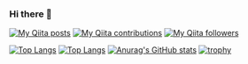 ### Hi there 👋
[![My Qiita posts](https://qiita-badge.apiapi.app/s/Leone/posts.svg)](http://qiita.com/Leone)
[![My Qiita contributions](https://qiita-badge.apiapi.app/s/Leone/contributions.svg)](http://qiita.com/Leone)
[![My Qiita followers](https://qiita-badge.apiapi.app/s/Leone/followers.svg)](http://qiita.com/Leone)

[![Top Langs](https://github-readme-stats.vercel.app/api/top-langs/?username=leone-hub&layout=compact)](https://github.com/anuraghazra/github-readme-stats)
[![Top Langs](https://github-readme-stats.vercel.app/api/top-langs/?username=leone-hub&langs_count=8)](https://github.com/anuraghazra/github-readme-stats)
[![Anurag's GitHub stats](https://github-readme-stats.vercel.app/api?username=leone-hub&count_private=true&show_icons=true&theme=radical)](https://github.com/anuraghazra/github-readme-stats)
[![trophy](https://github-profile-trophy.vercel.app/?username=leone-hub&theme=onedark&margin-w=30)](https://github.com/ryo-ma/github-profile-trophy)

<!--
**leone-hub/leone-hub** is a ✨ _special_ ✨ repository because its `README.md` (this file) appears on your GitHub profile.

Here are some ideas to get you started:

- 🔭 I’m currently working on ...
- 🌱 I’m currently learning ...
- 👯 I’m looking to collaborate on ...
- 🤔 I’m looking for help with ...
- 💬 Ask me about ...
- 📫 How to reach me: ...
- 😄 Pronouns: ...
- ⚡ Fun fact: ...
-->
